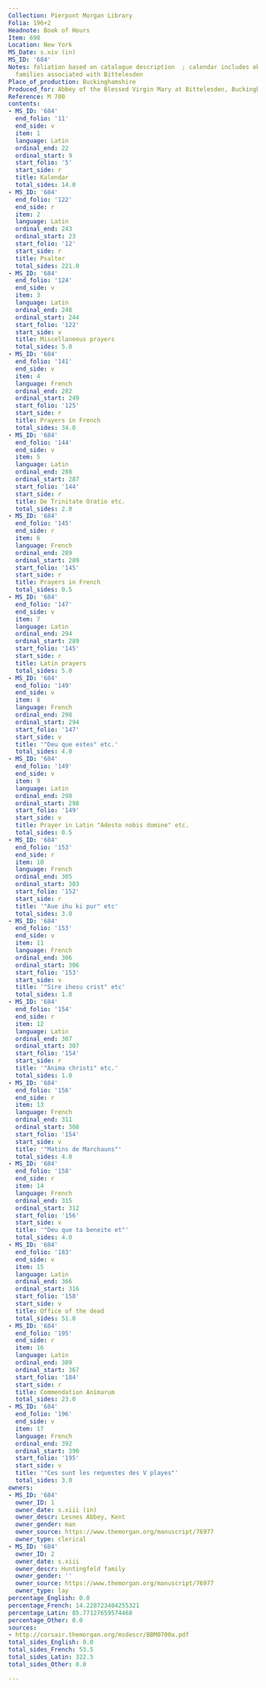 ```yaml
---
Collection: Pierpont Morgan Library
Folia: 196+2
Headnote: Book of Hours
Item: 698
Location: New York
MS_Date: s.xiv (in)
MS_ID: '684'
Notes: foliation based on catalogue description  ; calendar includes obituaries of
  families associated with Bittelesden
Place_of_production: Buckinghamshire
Produced_for: Abbey of the Blessed Virgin Mary at Bittelesden, Buckinghamshire
Reference: M 700
contents:
- MS_ID: '684'
  end_folio: '11'
  end_side: v
  item: 1
  language: Latin
  ordinal_end: 22
  ordinal_start: 9
  start_folio: '5'
  start_side: r
  title: Kalendar
  total_sides: 14.0
- MS_ID: '684'
  end_folio: '122'
  end_side: r
  item: 2
  language: Latin
  ordinal_end: 243
  ordinal_start: 23
  start_folio: '12'
  start_side: r
  title: Psalter
  total_sides: 221.0
- MS_ID: '684'
  end_folio: '124'
  end_side: v
  item: 3
  language: Latin
  ordinal_end: 248
  ordinal_start: 244
  start_folio: '122'
  start_side: v
  title: Miscellaneous prayers
  total_sides: 5.0
- MS_ID: '684'
  end_folio: '141'
  end_side: v
  item: 4
  language: French
  ordinal_end: 282
  ordinal_start: 249
  start_folio: '125'
  start_side: r
  title: Prayers in French
  total_sides: 34.0
- MS_ID: '684'
  end_folio: '144'
  end_side: v
  item: 5
  language: Latin
  ordinal_end: 288
  ordinal_start: 287
  start_folio: '144'
  start_side: r
  title: De Trinitate Oratio etc.
  total_sides: 2.0
- MS_ID: '684'
  end_folio: '145'
  end_side: r
  item: 6
  language: French
  ordinal_end: 289
  ordinal_start: 289
  start_folio: '145'
  start_side: r
  title: Prayers in French
  total_sides: 0.5
- MS_ID: '684'
  end_folio: '147'
  end_side: v
  item: 7
  language: Latin
  ordinal_end: 294
  ordinal_start: 289
  start_folio: '145'
  start_side: r
  title: Latin prayers
  total_sides: 5.0
- MS_ID: '684'
  end_folio: '149'
  end_side: v
  item: 8
  language: French
  ordinal_end: 298
  ordinal_start: 294
  start_folio: '147'
  start_side: v
  title: '"Deu que estes" etc.'
  total_sides: 4.0
- MS_ID: '684'
  end_folio: '149'
  end_side: v
  item: 9
  language: Latin
  ordinal_end: 298
  ordinal_start: 298
  start_folio: '149'
  start_side: v
  title: Prayer in Latin "Adesto nobis domine" etc.
  total_sides: 0.5
- MS_ID: '684'
  end_folio: '153'
  end_side: r
  item: 10
  language: French
  ordinal_end: 305
  ordinal_start: 303
  start_folio: '152'
  start_side: r
  title: '"Aue ihu ki pur" etc'
  total_sides: 3.0
- MS_ID: '684'
  end_folio: '153'
  end_side: v
  item: 11
  language: French
  ordinal_end: 306
  ordinal_start: 306
  start_folio: '153'
  start_side: v
  title: '"Sire ihesu crist" etc'
  total_sides: 1.0
- MS_ID: '684'
  end_folio: '154'
  end_side: r
  item: 12
  language: Latin
  ordinal_end: 307
  ordinal_start: 307
  start_folio: '154'
  start_side: r
  title: '"Anima christi" etc.'
  total_sides: 1.0
- MS_ID: '684'
  end_folio: '156'
  end_side: r
  item: 13
  language: French
  ordinal_end: 311
  ordinal_start: 308
  start_folio: '154'
  start_side: v
  title: '"Matins de Marchauns"'
  total_sides: 4.0
- MS_ID: '684'
  end_folio: '158'
  end_side: r
  item: 14
  language: French
  ordinal_end: 315
  ordinal_start: 312
  start_folio: '156'
  start_side: v
  title: '"Deu que ta beneite et"'
  total_sides: 4.0
- MS_ID: '684'
  end_folio: '183'
  end_side: v
  item: 15
  language: Latin
  ordinal_end: 366
  ordinal_start: 316
  start_folio: '158'
  start_side: v
  title: Office of the dead
  total_sides: 51.0
- MS_ID: '684'
  end_folio: '195'
  end_side: r
  item: 16
  language: Latin
  ordinal_end: 389
  ordinal_start: 367
  start_folio: '184'
  start_side: r
  title: Commendation Animarum
  total_sides: 23.0
- MS_ID: '684'
  end_folio: '196'
  end_side: v
  item: 17
  language: French
  ordinal_end: 392
  ordinal_start: 390
  start_folio: '195'
  start_side: v
  title: '"Ces sunt les requestes des V playes"'
  total_sides: 3.0
owners:
- MS_ID: '684'
  owner_ID: 1
  owner_date: s.xiii (in)
  owner_descr: Lesnes Abbey, Kent
  owner_gender: man
  owner_source: https://www.themorgan.org/manuscript/76977
  owner_type: clerical
- MS_ID: '684'
  owner_ID: 2
  owner_date: s.xiii
  owner_descr: Huntingfeld family
  owner_gender: ''
  owner_source: https://www.themorgan.org/manuscript/76977
  owner_type: lay
percentage_English: 0.0
percentage_French: 14.228723404255321
percentage_Latin: 85.77127659574468
percentage_Other: 0.0
sources:
- http://corsair.themorgan.org/msdescr/BBM0700a.pdf
total_sides_English: 0.0
total_sides_French: 53.5
total_sides_Latin: 322.5
total_sides_Other: 0.0

---
```


